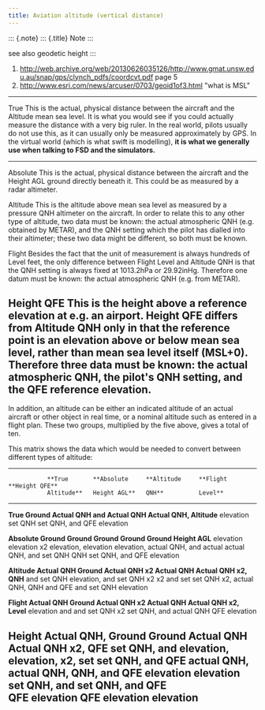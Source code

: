 ```yaml
---
title: Aviation altitude (vertical distance)
---
```


::: {.note}
::: {.title}
Note
:::

see also geodetic height
:::

1.  <http://web.archive.org/web/20130626035126/http://www.gmat.unsw.edu.au/snap/gps/clynch_pdfs/coordcvt.pdf>
    page 5
2.  <http://www.esri.com/news/arcuser/0703/geoid1of3.html> "what is MSL"

  ------------------------------------------------------------------------------
  True       This is the actual, physical distance between the aircraft and the
  Altitude   mean sea level. It is what you would see if you could actually
             measure the distance with a very big ruler. In the real world,
             pilots usually do not use this, as it can usually only be measured
             approximately by GPS. In the virtual world (which is what swift is
             modelling), **it is what we generally use when talking to FSD and
             the simulators.**
  ---------- -------------------------------------------------------------------
  Absolute   This is the actual, physical distance between the aircraft and the
  Height AGL ground directly beneath it. This could be as measured by a radar
             altimeter.

  Altitude   This is the altitude above mean sea level as measured by a pressure
  QNH        altimeter on the aircraft. In order to relate this to any other
             type of altitude, two data must be known: the actual atmospheric
             QNH (e.g. obtained by METAR), and the QNH setting which the pilot
             has dialled into their altimeter; these two data might be
             different, so both must be known.

  Flight     Besides the fact that the unit of measurement is always hundreds of
  Level      feet, the only difference between Flight Level and Altitude QNH is
             that the QNH setting is always fixed at 1013.2hPa or 29.92inHg.
             Therefore one datum must be known: the actual atmospheric QNH (e.g.
             from METAR).

  Height QFE This is the height above a reference elevation at e.g. an airport.
             Height QFE differs from Altitude QNH only in that the reference
             point is an elevation above or below mean sea level, rather than
             mean sea level itself (MSL+0). Therefore three data must be known:
             the actual atmospheric QNH, the pilot's QNH setting, and the QFE
             reference elevation.
  ------------------------------------------------------------------------------

In addition, an altitude can be either an indicated altitude of an
actual aircraft or other object in real time, or a nominal altitude such
as entered in a flight plan. These two groups, multiplied by the five
above, gives a total of ten.

This matrix shows the data which would be needed to convert between
different types of altitude:

  ----------------------------------------------------------------------------------
               **True       **Absolute     **Altitude     **Flight    **Height QFE**
               Altitude**   Height AGL**   QNH**          Level**     
  ------------ ------------ -------------- -------------- ----------- --------------
  **True                    Ground         Actual QNH and Actual QNH  Actual QNH,
  Altitude**                elevation      set QNH                    set QNH, and
                                                                      QFE elevation

  **Absolute   Ground       Ground         Ground         Ground      Ground
  Height AGL** elevation    elevation x2   elevation,     elevation   elevation,
                                           actual QNH,    and actual  actual QNH,
                                           and set QNH    QNH         set QNH, and
                                                                      QFE elevation

  **Altitude   Actual QNH   Ground         Actual QNH x2  Actual QNH  Actual QNH x2,
  QNH**        and set QNH  elevation,     and set QNH x2 x2 and set  set QNH x2,
                            actual QNH,                   QNH         and QFE
                            and set QNH                               elevation

  **Flight     Actual QNH   Ground         Actual QNH x2  Actual QNH  Actual QNH x2,
  Level**                   elevation and  and set QNH    x2          set QNH, and
                            actual QNH                                QFE elevation

  **Height     Actual QNH,  Ground         Ground         Actual QNH  Actual QNH x2,
  QFE**        set QNH, and elevation,     elevation,     x2, set     set QNH, and
               QFE          actual QNH,    actual QNH,    QNH, and    QFE elevation
               elevation    set QNH, and   set QNH, and   QFE         
                            QFE elevation  QFE elevation  elevation   
  ----------------------------------------------------------------------------------
